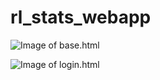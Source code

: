 # rl_stats_webapp
 
![Image of base.html](https://github.com/waterBottleHolster/rl_stats_webapp_v2/blob/mockup-only/static/images/screenshots/base.html%20screenshot.png)

![Image of login.html](https://github.com/waterBottleHolster/rl_stats_webapp_v2/blob/mockup-only/static/images/screenshots/login.html%20screenshot.png)
